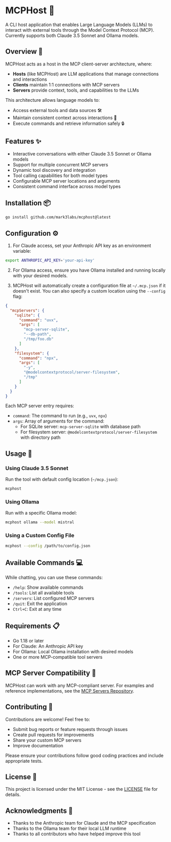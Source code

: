 # MCPHost 🤖

A CLI host application that enables Large Language Models (LLMs) to interact with external tools through the Model Context Protocol (MCP). Currently supports both Claude 3.5 Sonnet and Ollama models. 

## Overview 🌟

MCPHost acts as a host in the MCP client-server architecture, where:
- **Hosts** (like MCPHost) are LLM applications that manage connections and interactions
- **Clients** maintain 1:1 connections with MCP servers
- **Servers** provide context, tools, and capabilities to the LLMs

This architecture allows language models to:
- Access external tools and data sources 🛠️
- Maintain consistent context across interactions 🔄
- Execute commands and retrieve information safely 🔒

## Features ✨

- Interactive conversations with either Claude 3.5 Sonnet or Ollama models
- Support for multiple concurrent MCP servers
- Dynamic tool discovery and integration
- Tool calling capabilities for both model types
- Configurable MCP server locations and arguments
- Consistent command interface across model types

## Installation 📦

```bash
go install github.com/mark3labs/mcphost@latest
```

## Configuration ⚙️

1. For Claude access, set your Anthropic API key as an environment variable:
```bash
export ANTHROPIC_API_KEY='your-api-key'
```

2. For Ollama access, ensure you have Ollama installed and running locally with your desired models.

3. MCPHost will automatically create a configuration file at `~/.mcp.json` if it doesn't exist. You can also specify a custom location using the `--config` flag:

```json
{
  "mcpServers": {
    "sqlite": {
      "command": "uvx",
      "args": [
        "mcp-server-sqlite",
        "--db-path",
        "/tmp/foo.db"
      ]
    },
    "filesystem": {
      "command": "npx",
      "args": [
        "-y",
        "@modelcontextprotocol/server-filesystem",
        "/tmp"
      ]
    }
  }
}
```

Each MCP server entry requires:
- `command`: The command to run (e.g., `uvx`, `npx`) 
- `args`: Array of arguments for the command:
  - For SQLite server: `mcp-server-sqlite` with database path
  - For filesystem server: `@modelcontextprotocol/server-filesystem` with directory path

## Usage 🚀

### Using Claude 3.5 Sonnet
Run the tool with default config location (`~/mcp.json`):
```bash
mcphost
```

### Using Ollama
Run with a specific Ollama model:
```bash
mcphost ollama --model mistral
```

### Using a Custom Config File
```bash
mcphost --config /path/to/config.json
```

## Available Commands 💻

While chatting, you can use these commands:
- `/help`: Show available commands
- `/tools`: List all available tools
- `/servers`: List configured MCP servers
- `/quit`: Exit the application
- `Ctrl+C`: Exit at any time

## Requirements 📋

- Go 1.18 or later
- For Claude: An Anthropic API key
- For Ollama: Local Ollama installation with desired models
- One or more MCP-compatible tool servers

## MCP Server Compatibility 🔌

MCPHost can work with any MCP-compliant server. For examples and reference implementations, see the [MCP Servers Repository](https://github.com/modelcontextprotocol/servers).

## Contributing 🤝

Contributions are welcome! Feel free to:
- Submit bug reports or feature requests through issues
- Create pull requests for improvements
- Share your custom MCP servers
- Improve documentation

Please ensure your contributions follow good coding practices and include appropriate tests.

## License 📄

This project is licensed under the MIT License - see the [LICENSE](LICENSE) file for details.

## Acknowledgments 🙏

- Thanks to the Anthropic team for Claude and the MCP specification
- Thanks to the Ollama team for their local LLM runtime
- Thanks to all contributors who have helped improve this tool
